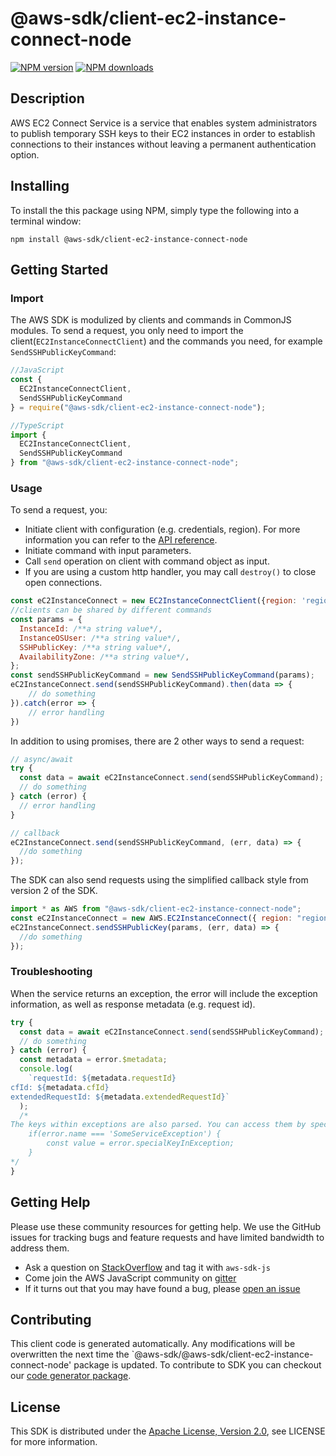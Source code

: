 # @aws-sdk/client-ec2-instance-connect-node

[![NPM version](https://img.shields.io/npm/v/@aws-sdk/client-ec2-instance-connect-node/preview.svg)](https://www.npmjs.com/package/@aws-sdk/client-ec2-instance-connect-node)
[![NPM downloads](https://img.shields.io/npm/dm/@aws-sdk/client-ec2-instance-connect-node.svg)](https://www.npmjs.com/package/@aws-sdk/client-ec2-instance-connect-node)

## Description

<p>AWS EC2 Connect Service is a service that enables system administrators to publish temporary SSH keys to their EC2 instances in order to establish connections to their instances without leaving a permanent authentication option.</p>

## Installing

To install the this package using NPM, simply type the following into a terminal window:

```
npm install @aws-sdk/client-ec2-instance-connect-node
```

## Getting Started

### Import

The AWS SDK is modulized by clients and commands in CommonJS modules. To send a request, you only need to import the client(`EC2InstanceConnectClient`) and the commands you need, for example `SendSSHPublicKeyCommand`:

```javascript
//JavaScript
const {
  EC2InstanceConnectClient,
  SendSSHPublicKeyCommand
} = require("@aws-sdk/client-ec2-instance-connect-node");
```

```javascript
//TypeScript
import {
  EC2InstanceConnectClient,
  SendSSHPublicKeyCommand
} from "@aws-sdk/client-ec2-instance-connect-node";
```

### Usage

To send a request, you:

- Initiate client with configuration (e.g. credentials, region). For more information you can refer to the [API reference][].
- Initiate command with input parameters.
- Call `send` operation on client with command object as input.
- If you are using a custom http handler, you may call `destroy()` to close open connections.

```javascript
const eC2InstanceConnect = new EC2InstanceConnectClient({region: 'region'});
//clients can be shared by different commands
const params = {
  InstanceId: /**a string value*/,
  InstanceOSUser: /**a string value*/,
  SSHPublicKey: /**a string value*/,
  AvailabilityZone: /**a string value*/,
};
const sendSSHPublicKeyCommand = new SendSSHPublicKeyCommand(params);
eC2InstanceConnect.send(sendSSHPublicKeyCommand).then(data => {
    // do something
}).catch(error => {
    // error handling
})
```

In addition to using promises, there are 2 other ways to send a request:

```javascript
// async/await
try {
  const data = await eC2InstanceConnect.send(sendSSHPublicKeyCommand);
  // do something
} catch (error) {
  // error handling
}
```

```javascript
// callback
eC2InstanceConnect.send(sendSSHPublicKeyCommand, (err, data) => {
  //do something
});
```

The SDK can also send requests using the simplified callback style from version 2 of the SDK.

```javascript
import * as AWS from "@aws-sdk/client-ec2-instance-connect-node";
const eC2InstanceConnect = new AWS.EC2InstanceConnect({ region: "region" });
eC2InstanceConnect.sendSSHPublicKey(params, (err, data) => {
  //do something
});
```

### Troubleshooting

When the service returns an exception, the error will include the exception information, as well as response metadata (e.g. request id).

```javascript
try {
  const data = await eC2InstanceConnect.send(sendSSHPublicKeyCommand);
  // do something
} catch (error) {
  const metadata = error.$metadata;
  console.log(
    `requestId: ${metadata.requestId}
cfId: ${metadata.cfId}
extendedRequestId: ${metadata.extendedRequestId}`
  );
  /*
The keys within exceptions are also parsed. You can access them by specifying exception names:
    if(error.name === 'SomeServiceException') {
        const value = error.specialKeyInException;
    }
*/
}
```

## Getting Help

Please use these community resources for getting help. We use the GitHub issues for tracking bugs and feature requests and have limited bandwidth to address them.

- Ask a question on [StackOverflow](https://stackoverflow.com/questions/tagged/aws-sdk-js) and tag it with `aws-sdk-js`
- Come join the AWS JavaScript community on [gitter](https://gitter.im/aws/aws-sdk-js-v3)
- If it turns out that you may have found a bug, please [open an issue](https://github.com/aws/aws-sdk-js-v3/issues)

## Contributing

This client code is generated automatically. Any modifications will be overwritten the next time the `@aws-sdk/@aws-sdk/client-ec2-instance-connect-node' package is updated. To contribute to SDK you can checkout our [code generator package][].

## License

This SDK is distributed under the
[Apache License, Version 2.0](http://www.apache.org/licenses/LICENSE-2.0),
see LICENSE for more information.

[code generator package]: https://github.com/aws/aws-sdk-js-v3/tree/master/packages/service-types-generator
[api reference]: https://docs.aws.amazon.com/AWSJavaScriptSDK/latest/
